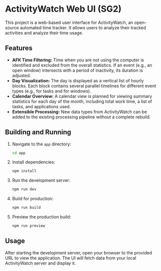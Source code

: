 # ActivityWatch Web UI (SG2)

This project is a web-based user interface for ActivityWatch, an open-source automated time tracker. It allows users to analyze their tracked activities and analyze their time usage.

## Features

*   **AFK Time Filtering:** Time when you are not using the computer is identified and excluded from the overall statistics. If an event (e.g., an open window) intersects with a period of inactivity, its duration is adjusted.
*   **Day Visualization:** The day is displayed as a vertical list of hourly blocks. Each block contains several parallel timelines for different event types (e.g., for tasks and for windows).
*   **Calendar Overview:** A calendar view is planned for viewing summary statistics for each day of the month, including total work time, a list of tasks, and applications used.
*   **Extensible Processing:** New data types from ActivityWatch can be added to the existing processing pipeline without a complete rebuild.

## Building and Running

1.  Navigate to the `app` directory:
    ```bash
    cd app
    ```
2.  Install dependencies:
    ```bash
    npm install
    ```
3.  Run the development server:
    ```bash
    npm run dev
    ```
4.  Build for production:
    ```bash
    npm run build
    ```
5.  Preview the production build:
    ```bash
    npm run preview
    ```

## Usage

After starting the development server, open your browser to the provided URL to view the application. The UI will fetch data from your local ActivityWatch server and display it.
